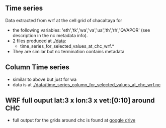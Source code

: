 ## Time series  
Data extracted from wrf at the cell grid of chacaltaya for
  - the following variables: 'eth','tk','wa','va','ua','th','rh','QVAPOR' (see description in the nc metadata info).  
  - 2 files produced at [./data](./data):
    - time_series_for_selected_values_at_chc_wrf.*
  - They are similar but nc termination contains metadata
## Column Time series  
  - similar to above but just for wa
  - data is at
  [./data/time_series_column_for_selected_values_at_chc_wrf.nc](./data/time_series_column_for_selected_values_at_chc_wrf.nc)
## WRF full ouput lat:3 x lon:3 x vet:[0:10] around CHC
  - full output for the grids around chc is found at [google drive](https://drive.google.com/open?id=1D2EsLPjDX_ywq9vjnuCe__xHKcCmKjg0)